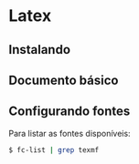 # Latex

## Instalando



## Documento básico



## Configurando fontes

Para listar as fontes disponíveis:

```bash
$ fc-list | grep texmf
```
